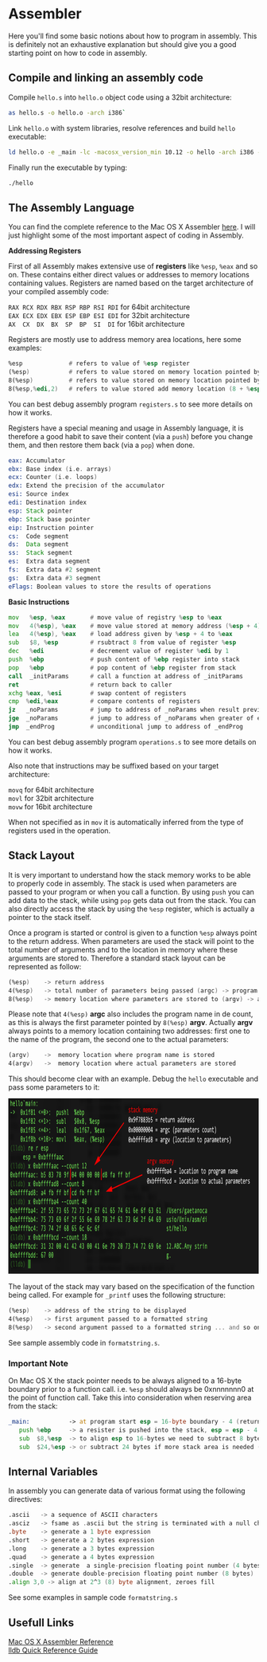 # Assembler

Here you'll find some basic notions about how to program in assembly. This is definitely not an exhaustive explanation but should give you a good starting point on how to code in assembly.
 
## Compile and linking an assembly code

Compile `hello.s` into `hello.o` object code using a 32bit architecture:

```sh
as hello.s -o hello.o -arch i386`
```

Link `hello.o` with system libraries, resolve references and build `hello` executable:

```sh
ld hello.o -e _main -lc -macosx_version_min 10.12 -o hello -arch i386 -no_pie
```

Finally run the executable by typing:

```sh
./hello
```

## The Assembly Language

You can find the complete reference to the Mac OS X Assembler [here](https://developer.apple.com/library/mac/documentation/DeveloperTools/Reference/Assembler/). I will just highlight some of the most important aspect of coding in Assembly. 

**Addressing Registers**

First of all Assembly makes extensive use of **registers** like `%esp`, `%eax` and so on. These contains either direct values or addresses to memory locations containing values. Registers are named based on the target architecture of your compiled assembly code:

`RAX RCX RDX RBX RSP RBP RSI RDI` for 64bit architecture     
`EAX ECX EDX EBX ESP EBP ESI EDI` for 32bit architecture     
`AX  CX  DX  BX  SP  BP  SI  DI` for 16bit architecture     

Registers are mostly use to address memory area locations, here some examples:

```asm
%esp             # refers to value of %esp register
(%esp)           # refers to value stored on memory location pointed by %esp register
8(%esp)          # refers to value stored on memory location pointed by (%esp + 4)
8(%esp,%edi,2)   # refers to value stored add memory location (8 + %esp + %edi * 2)
```
You can best debug assembly program `registers.s` to see more details on how it works.

Registers have a special meaning and usage in Assembly language, it is therefore a good habit to save their content (via a `push`) before you change them, and then restore them back (via a `pop`) when done.

```asm
eax: Accumulator
ebx: Base index (i.e. arrays)
ecx: Counter (i.e. loops)
edx: Extend the precision of the accumulator
esi: Source index
edi: Destination index
esp: Stack pointer 
ebp: Stack base pointer 
eip: Instruction pointer 
cs:  Code segment
ds:  Data segment
ss:  Stack segment
es:  Extra data segment
fs:  Extra data #2 segment
gs:  Extra data #3 segment
eFlags: Boolean values to store the results of operations
```


**Basic Instructions**

```asm
mov   %esp, %eax       # move value of registry %esp to %eax
mov   4(%esp), %eax    # move value stored at memory address (%esp + 4) to %eax
lea   4(%esp), %eax    # load address given by %esp + 4 to %eax
sub   $8, %esp         # rsubtract 8 from value of register %esp
dec   %edi             # decrement value of register %edi by 1
push  %ebp             # push content of %ebp register into stack
pop   %ebp             # pop content of %ebp register from stack
call  _initParams      # call a function at address of _initParams
ret                    # return back to caller
xchg %eax, %esi        # swap content of registers
cmp  %edi,%eax         # compare contents of registers
jz   _noParams         # jump to address of _noParams when result previous operation is zero
jge  _noParams         # jump to address of _noParams when greater of equal
jmp  _endProg          # unconditional jump to address of _endProg
```

You can best debug assembly program `operations.s` to see more details on how it works.

Also note that instructions may be suffixed based on your target architecture:

`movq` for 64bit architecture     
`movl` for 32bit architecture     
`movw` for 16bit architecture     

When not specified as in `mov` it is automatically inferred from the type of registers used in the operation.

## Stack Layout

It is very important to understand how the stack memory works to be able to properly code in assembly.
The stack is used when parameters are passed to your program or when you call a function. By using `push` you can add data to the stack, while using `pop` gets data out from the stack. You can also directly access the stack by using the `%esp` register, which is actually a pointer to the stack itself. 

Once a program is started or control is given to a function `%esp` always point to the return address. When parameters are used the stack will point to the total number of arguments and to the location in memory where these arguments are stored to. Therefore a standard stack layout can be represented as follow:

```asm
(%esp)    -> return address
4(%esp)   -> total number of parameters being passed (argc) -> program name + command line parameters
8(%esp)   -> memory location where parameters are stored to (argv) -> adrs. program name + adrs. parameters 
```
Please note that `4(%esp)` **argc** also includes the program name in de count, as this is always the first parameter pointed by `8(%esp)` **argv**. Actually **argv** always points to a memory location containing two addresses: first one to the name of the program, the second one to the actual parameters:

```asm
(argv)    ->  memory location where program name is stored
4(argv)   ->  memory location where actual parameters are stored
```

This should become clear with an example. Debug the `hello` executable and pass some parameters to it:

<img src="images\StackMemory.png" alt="Stack Memory"  width="933" height="352">

The layout of the stack may vary based on the specification of the function being called. For example for `_printf` uses the following structure:

```asm
(%esp)    -> address of the string to be displayed
4(%esp)   -> first argument passed to a formatted string 
8(%esp)   -> second argument passed to a formatted string ... and so on ...
```
See sample assembly code in  `formatstring.s`.

### Important Note

On Mac OS X the stack pointer needs to be always aligned to a 16-byte boundary prior to a function call.
i.e. `%esp` should always be 0xnnnnnnn0 at the point of function call.  Take this into consideration when reserving area from the stack:

```asm
_main:           -> at program start esp = 16-byte boundary - 4 (return address)                            
   push %ebp     -> a resister is pushed into the stack, esp = esp - 4 (pushed address)  
   sub  $8,%esp  -> to align esp to 16-bytes we need to subtract 8 bytes more (see hello.s)
   sub  $24,%esp -> or subtract 24 bytes if more stack area is needed (see formatstring.s)
```
## Internal Variables

In assembly you can generate data of various format using the following directives:

```asm
.ascii   -> a sequence of ASCII characters
.asciz   -> fsame as .ascii but the string is terminated with a null character \0
.byte    -> generate a 1 byte expression
.short   -> generate a 2 bytes expression
.long    -> generate a 3 bytes expression
.quad    -> generate a 4 bytes expression
.single  -> generate  a single-precision floating point number (4 bytes)
.double  -> generate double-precision floating point number (8 bytes)
.align 3,0 -> align at 2^3 (8) byte alignment, zeroes fill
```

See some examples in sample code `formatstring.s`

## Usefull Links

[Mac OS X Assembler Reference](https://developer.apple.com/library/mac/documentation/DeveloperTools/Reference/Assembler/)     
[lldb Quick Reference Guide](https://developer.apple.com/library/mac/documentation/IDEs/Conceptual/gdb_to_lldb_transition_guide/document/lldb-command-examples.html)     
